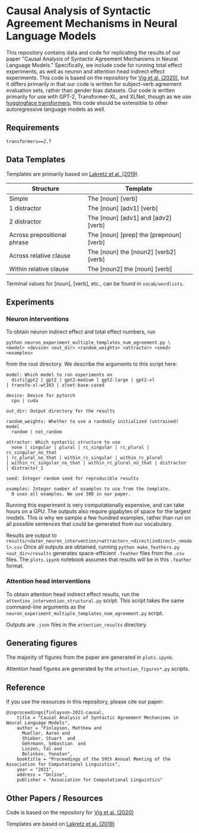 # Causal Analysis of Syntactic Agreement Mechanisms in Neural Language Models

This repository contains data and code for replicating the results of our paper "Causal Analysis of Syntactic Agreement Mechanisms in Neural Language Models." Specifically, we include code for running total effect experiments, as well as neuron and attention head indirect effect experiments. This code is based on the repository for [Vig et al. (2020)](https://github.com/sebastianGehrmann/CausalMediationAnalysis), but it differs primarily in that our code is written for subject-verb agreement evaluation sets, rather than gender bias datasets. Our code is written primarily for use with GPT-2, Transformer-XL, and XLNet, though as we use [huggingface transformers](https://github.com/huggingface/transformers/), this code should be extensible to other autoregressive language models as well.

## Requirements

`transformers==2.7`

## Data Templates

Templates are primarily based on [Lakretz et al. (2019)](https://github.com/FAIRNS/Number_and_syntax_units_in_LSTM_LMs).

| Structure | Template |
| --- | --- |
| Simple | The [noun] [verb] |
| 1 distractor | The [noun] [adv1] [verb] |
| 2 distractor | The [noun] [adv1] and [adv2] [verb] | 
| Across prepositional phrase | The [noun] [prep] the [prepnoun] [verb] |
| Across relative clause | The [noun] the [noun2] [verb2] [verb] | 
| Within relative clause | The [noun2] the [noun] [verb] |

Terminal values for [noun], [verb], etc., can be found in `vocab/wordlists`.

## Experiments

### Neuron interventions

To obtain neuron indirect effect and total effect numbers, run 
```
python neuron_experiment_multiple_templates_num_agreement.py \
<model> <device> <out_dir> <random_weights> <attractor> <seed> <examples>
```
from the root directory. We describe the arguments to this script here:

```
model: Which model to run experiments on
  distilgpt2 | gpt2 | gpt2-medium | gpt2-large | gpt2-xl 
| transfo-xl-wt103 | xlnet-base-cased

device: Device for pytorch
  cpu | cuda 

out_dir: Output directory for the results

random_weights: Whether to use a randomly initialized (untrained) model 
  random | not_random 

attractor: Which syntactic structure to use
  none | singular | plural | rc_singular | rc_plural | rc_singular_no_that
| rc_plural_no_that | within_rc_singular | within_rc_plural   
| within_rc_singular_no_that | within_rc_plural_no_that | distractor 
| distractor_1

seed: Integer random seed for reproducible results

examples: Integer number of examples to use from the template. 
  0 uses all examples. We use 300 in our paper.
```

Running this experiment is very computationally expensive, and can take hours on a GPU. The outputs also require gigabytes of space for the largest models. This is why we sample a few hundred examples, rather than run on all possible sentences that could be generated from our vocabulary.

Results are output to `results/<date>_neuron_intervention/<attractor>_<direct|indirect>_<model>.csv`
Once all outputs are obtained, running `python make_feathers.py <out_dir>/results` generates space-efficient `.feather` files from the `.csv` files. The `plots.ipynb` notebook assumes that results will be in this `.feather` format.

### Attention head interventions

To obtain attention head indirect effect results, run the `attention_intervention_structural.py` script. This script takes the same command-line arguments as the `neuron_experiment_multiple_templates_num_agreement.py` script.

Outputs are `.json` files in the `attention_results` directory.

## Generating figures

The majority of figures from the paper are generated in `plots.ipynb`.

Attention head figures are generated by the `attention_figures*.py` scripts.

## Reference

If you use the resources in this repository, please cite our paper:

```
@inproceedings{finlayson-2021-causal,
    title = "Causal Analysis of Syntactic Agreement Mechanisms in Neural Language Models",
    author = "Finlayson, Matthew and
      Mueller, Aaron and
      Shieber, Stuart  and
      Gehrmann, Sebastian  and
      Linzen, Tal and
	  Belinkov, Yonatan",
    booktitle = "Proceedings of the 59th Annual Meeting of the Association for Computational Linguistics",
    year = "2021",
    address = "Online",
    publisher = "Association for Computational Linguistics"
```

## Other Papers / Resources

Code is based on the repository for [Vig et al. (2020)](https://github.com/sebastianGehrmann/CausalMediationAnalysis)

Templates are based on [Lakretz et al. (2019)](https://github.com/FAIRNS/Number_and_syntax_units_in_LSTM_LMs) 
